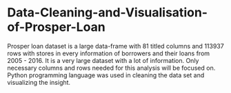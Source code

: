 # Data-Cleaning-and-Visualisation-of-Prosper-Loan
Prosper loan dataset is a large data-frame with 81 titled columns and 113937 rows with stores in every information of borrowers and their loans from 2005 - 2016. It is a very large dataset with a lot of information. Only necessary columns and rows needed for this analysis will be focused on. 
Python programming language was used in cleaning the data set and visualizing the insight.

